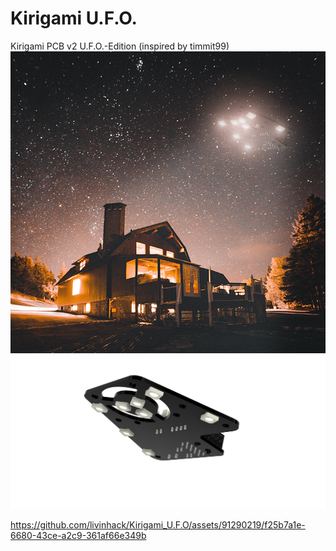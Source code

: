 # Kirigami U.F.O.

Kirigami PCB v2 U.F.O.-Edition (inspired by timmit99)
![Alt text](/Images/ufo.png?raw=true "Title")![Alt text](/Images/kirigami_UFO_pcb.png?raw=true "Title")

https://github.com/livinhack/Kirigami_U.F.O/assets/91290219/f25b7a1e-6680-43ce-a2c9-361af66e349b
